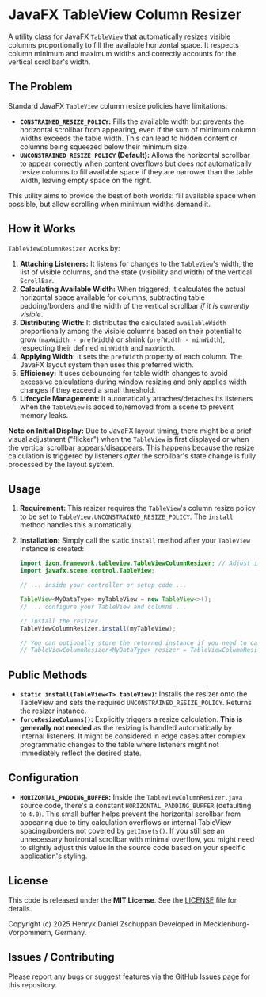 # JavaFX TableView Column Resizer

A utility class for JavaFX `TableView` that automatically resizes visible columns proportionally to fill the available horizontal space. It respects column minimum and maximum widths and correctly accounts for the vertical scrollbar's width.

## The Problem

Standard JavaFX `TableView` column resize policies have limitations:

*   **`CONSTRAINED_RESIZE_POLICY`:** Fills the available width but prevents the horizontal scrollbar from appearing, even if the sum of minimum column widths exceeds the table width. This can lead to hidden content or columns being squeezed below their minimum size.
*   **`UNCONSTRAINED_RESIZE_POLICY` (Default):** Allows the horizontal scrollbar to appear correctly when content overflows but does *not* automatically resize columns to fill available space if they are narrower than the table width, leaving empty space on the right.

This utility aims to provide the best of both worlds: fill available space when possible, but allow scrolling when minimum widths demand it.

## How it Works

`TableViewColumnResizer` works by:

1.  **Attaching Listeners:** It listens for changes to the `TableView`'s width, the list of visible columns, and the state (visibility and width) of the vertical `ScrollBar`.
2.  **Calculating Available Width:** When triggered, it calculates the actual horizontal space available for columns, subtracting table padding/borders and the width of the vertical scrollbar *if it is currently visible*.
3.  **Distributing Width:** It distributes the calculated `availableWidth` proportionally among the visible columns based on their potential to grow (`maxWidth - prefWidth`) or shrink (`prefWidth - minWidth`), respecting their defined `minWidth` and `maxWidth`.
4.  **Applying Width:** It sets the `prefWidth` property of each column. The JavaFX layout system then uses this preferred width.
5.  **Efficiency:** It uses debouncing for table width changes to avoid excessive calculations during window resizing and only applies width changes if they exceed a small threshold.
6.  **Lifecycle Management:** It automatically attaches/detaches its listeners when the `TableView` is added to/removed from a scene to prevent memory leaks.

**Note on Initial Display:** Due to JavaFX layout timing, there might be a brief visual adjustment ("flicker") when the `TableView` is first displayed or when the vertical scrollbar appears/disappears. This happens because the resize calculation is triggered by listeners *after* the scrollbar's state change is fully processed by the layout system.

## Usage

1.  **Requirement:** This resizer requires the `TableView`'s column resize policy to be set to `TableView.UNCONSTRAINED_RESIZE_POLICY`. The `install` method handles this automatically.
2.  **Installation:** Simply call the static `install` method after your `TableView` instance is created:

    ```java
    import izon.framework.tableview.TableViewColumnResizer; // Adjust import path if needed
    import javafx.scene.control.TableView;

    // ... inside your controller or setup code ...

    TableView<MyDataType> myTableView = new TableView<>();
    // ... configure your TableView and columns ...

    // Install the resizer
    TableViewColumnResizer.install(myTableView);

    // You can optionally store the returned instance if you need to call forceResizeColumns()
    // TableViewColumnResizer<MyDataType> resizer = TableViewColumnResizer.install(myTableView);
    ```

## Public Methods

*   **`static install(TableView<T> tableView)`:** Installs the resizer onto the TableView and sets the required `UNCONSTRAINED_RESIZE_POLICY`. Returns the resizer instance.
*   **`forceResizeColumns()`:** Explicitly triggers a resize calculation. **This is generally not needed** as the resizing is handled automatically by internal listeners. It might be considered in edge cases after complex programmatic changes to the table where listeners might not immediately reflect the desired state.

## Configuration

*   **`HORIZONTAL_PADDING_BUFFER`:** Inside the `TableViewColumnResizer.java` source code, there's a constant `HORIZONTAL_PADDING_BUFFER` (defaulting to `4.0`). This small buffer helps prevent the horizontal scrollbar from appearing due to tiny calculation overflows or internal TableView spacing/borders not covered by `getInsets()`. If you still see an unnecessary horizontal scrollbar with minimal overflow, you might need to slightly adjust this value in the source code based on your specific application's styling.

## License

This code is released under the **MIT License**. See the [LICENSE](LICENSE) file for details.

Copyright (c) 2025 Henryk Daniel Zschuppan
Developed in Mecklenburg-Vorpommern, Germany.

## Issues / Contributing

Please report any bugs or suggest features via the [GitHub Issues](https://github.com/HenrykZschuppan/TableViewColumnResizer/issues) page for this repository.
